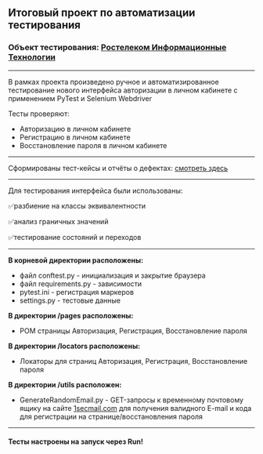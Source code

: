 ## Итоговый проект по автоматизации тестирования

### Объект тестирования: [Ростелеком Информационные Технологии](https://b2c.passport.rt.ru)

___
В рамках проекта произведено ручное и автоматизированное тестирование нового интерфейса авторизации в личном кабинете с
применением PyTest и Selenium Webdriver

Тесты проверяют:

* Авторизацию в личном кабинете
* Регистрацию в личном кабинете
* Восстановление пароля в личном кабинете

___
Сформированы тест-кейсы и отчёты о
дефектах: [смотреть здесь](https://docs.google.com/spreadsheets/d/1uBiCrUQijm4MCskuNZ0_h9ZTelZgvPrcC9iKKLK63-c/edit?usp=sharing)
___
Для тестирования интерфейса были использованы:

✅разбиение на классы эквивалентности

✅анализ граничных значений

✅тестирование состояний и переходов

___
**В корневой директории расположены:**

* файл conftest.py - инициализация и закрытие браузера
* файл requirements.py - зависимости
* pytest.ini - регистрация маркеров
* settings.py - тестовые данные

**В директории /pages расположены:**
* POM страницы Авторизация, Регистрация, Восстановление пароля

**В директории /locators расположены:**
* Локаторы для страниц Авторизация, Регистрация, Восстановление пароля

**В директории /utils расположен:**
* GenerateRandomEmail.py - GET-запросы к временному почтовому ящику на сайте [1secmail.com](https://www.1secmail.com/) для
  получения валидного E-mail и кода для регистрации на странице/восстановления пароля


___

#### Тесты настроены на запуск через Run!
